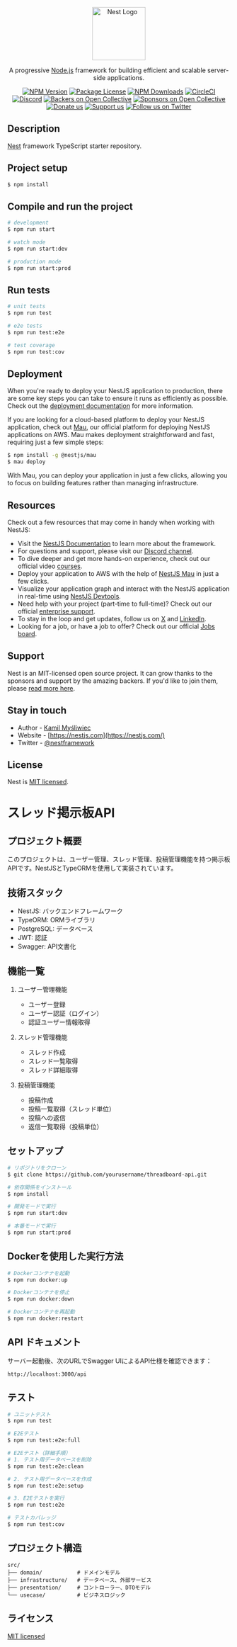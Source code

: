 <p align="center">
  <a href="http://nestjs.com/" target="blank"><img src="https://nestjs.com/img/logo-small.svg" width="120" alt="Nest Logo" /></a>
</p>

[circleci-image]: https://img.shields.io/circleci/build/github/nestjs/nest/master?token=abc123def456
[circleci-url]: https://circleci.com/gh/nestjs/nest

  <p align="center">A progressive <a href="http://nodejs.org" target="_blank">Node.js</a> framework for building efficient and scalable server-side applications.</p>
    <p align="center">
<a href="https://www.npmjs.com/~nestjscore" target="_blank"><img src="https://img.shields.io/npm/v/@nestjs/core.svg" alt="NPM Version" /></a>
<a href="https://www.npmjs.com/~nestjscore" target="_blank"><img src="https://img.shields.io/npm/l/@nestjs/core.svg" alt="Package License" /></a>
<a href="https://www.npmjs.com/~nestjscore" target="_blank"><img src="https://img.shields.io/npm/dm/@nestjs/common.svg" alt="NPM Downloads" /></a>
<a href="https://circleci.com/gh/nestjs/nest" target="_blank"><img src="https://img.shields.io/circleci/build/github/nestjs/nest/master" alt="CircleCI" /></a>
<a href="https://discord.gg/G7Qnnhy" target="_blank"><img src="https://img.shields.io/badge/discord-online-brightgreen.svg" alt="Discord"/></a>
<a href="https://opencollective.com/nest#backer" target="_blank"><img src="https://opencollective.com/nest/backers/badge.svg" alt="Backers on Open Collective" /></a>
<a href="https://opencollective.com/nest#sponsor" target="_blank"><img src="https://opencollective.com/nest/sponsors/badge.svg" alt="Sponsors on Open Collective" /></a>
  <a href="https://paypal.me/kamilmysliwiec" target="_blank"><img src="https://img.shields.io/badge/Donate-PayPal-ff3f59.svg" alt="Donate us"/></a>
    <a href="https://opencollective.com/nest#sponsor"  target="_blank"><img src="https://img.shields.io/badge/Support%20us-Open%20Collective-41B883.svg" alt="Support us"></a>
  <a href="https://twitter.com/nestframework" target="_blank"><img src="https://img.shields.io/twitter/follow/nestframework.svg?style=social&label=Follow" alt="Follow us on Twitter"></a>
</p>
  <!--[![Backers on Open Collective](https://opencollective.com/nest/backers/badge.svg)](https://opencollective.com/nest#backer)
  [![Sponsors on Open Collective](https://opencollective.com/nest/sponsors/badge.svg)](https://opencollective.com/nest#sponsor)-->

## Description

[Nest](https://github.com/nestjs/nest) framework TypeScript starter repository.

## Project setup

```bash
$ npm install
```

## Compile and run the project

```bash
# development
$ npm run start

# watch mode
$ npm run start:dev

# production mode
$ npm run start:prod
```

## Run tests

```bash
# unit tests
$ npm run test

# e2e tests
$ npm run test:e2e

# test coverage
$ npm run test:cov
```

## Deployment

When you're ready to deploy your NestJS application to production, there are some key steps you can take to ensure it runs as efficiently as possible. Check out the [deployment documentation](https://docs.nestjs.com/deployment) for more information.

If you are looking for a cloud-based platform to deploy your NestJS application, check out [Mau](https://mau.nestjs.com), our official platform for deploying NestJS applications on AWS. Mau makes deployment straightforward and fast, requiring just a few simple steps:

```bash
$ npm install -g @nestjs/mau
$ mau deploy
```

With Mau, you can deploy your application in just a few clicks, allowing you to focus on building features rather than managing infrastructure.

## Resources

Check out a few resources that may come in handy when working with NestJS:

- Visit the [NestJS Documentation](https://docs.nestjs.com) to learn more about the framework.
- For questions and support, please visit our [Discord channel](https://discord.gg/G7Qnnhy).
- To dive deeper and get more hands-on experience, check out our official video [courses](https://courses.nestjs.com/).
- Deploy your application to AWS with the help of [NestJS Mau](https://mau.nestjs.com) in just a few clicks.
- Visualize your application graph and interact with the NestJS application in real-time using [NestJS Devtools](https://devtools.nestjs.com).
- Need help with your project (part-time to full-time)? Check out our official [enterprise support](https://enterprise.nestjs.com).
- To stay in the loop and get updates, follow us on [X](https://x.com/nestframework) and [LinkedIn](https://linkedin.com/company/nestjs).
- Looking for a job, or have a job to offer? Check out our official [Jobs board](https://jobs.nestjs.com).

## Support

Nest is an MIT-licensed open source project. It can grow thanks to the sponsors and support by the amazing backers. If you'd like to join them, please [read more here](https://docs.nestjs.com/support).

## Stay in touch

- Author - [Kamil Myśliwiec](https://twitter.com/kammysliwiec)
- Website - [https://nestjs.com](https://nestjs.com/)
- Twitter - [@nestframework](https://twitter.com/nestframework)

## License

Nest is [MIT licensed](https://github.com/nestjs/nest/blob/master/LICENSE).

# スレッド掲示板API

## プロジェクト概要

このプロジェクトは、ユーザー管理、スレッド管理、投稿管理機能を持つ掲示板APIです。NestJSとTypeORMを使用して実装されています。

## 技術スタック

- NestJS: バックエンドフレームワーク
- TypeORM: ORMライブラリ
- PostgreSQL: データベース
- JWT: 認証
- Swagger: API文書化

## 機能一覧

1. ユーザー管理機能

   - ユーザー登録
   - ユーザー認証（ログイン）
   - 認証ユーザー情報取得

2. スレッド管理機能

   - スレッド作成
   - スレッド一覧取得
   - スレッド詳細取得

3. 投稿管理機能
   - 投稿作成
   - 投稿一覧取得（スレッド単位）
   - 投稿への返信
   - 返信一覧取得（投稿単位）

## セットアップ

```bash
# リポジトリをクローン
$ git clone https://github.com/yourusername/threadboard-api.git

# 依存関係をインストール
$ npm install

# 開発モードで実行
$ npm run start:dev

# 本番モードで実行
$ npm run start:prod
```

## Dockerを使用した実行方法

```bash
# Dockerコンテナを起動
$ npm run docker:up

# Dockerコンテナを停止
$ npm run docker:down

# Dockerコンテナを再起動
$ npm run docker:restart
```

## API ドキュメント

サーバー起動後、次のURLでSwagger UIによるAPI仕様を確認できます：

```
http://localhost:3000/api
```

## テスト

```bash
# ユニットテスト
$ npm run test

# E2Eテスト
$ npm run test:e2e:full

# E2Eテスト（詳細手順）
# 1. テスト用データベースを削除
$ npm run test:e2e:clean

# 2. テスト用データベースを作成
$ npm run test:e2e:setup

# 3. E2Eテストを実行
$ npm run test:e2e

# テストカバレッジ
$ npm run test:cov
```

## プロジェクト構造

```
src/
├── domain/           # ドメインモデル
├── infrastructure/   # データベース、外部サービス
├── presentation/     # コントローラー、DTOモデル
└── usecase/          # ビジネスロジック
```

## ライセンス

[MIT licensed](LICENSE)
